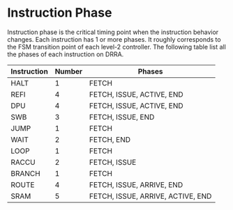 # Instruction Phase

Instruction phase is the critical timing point when the instruction behavior changes. Each instruction has 1 or more phases. It roughly corresponds to the FSM transition point of each level-2 controller. The following table list all the phases of each instruction on DRRA.

Instruction | Number | Phases
------------|--------|--------------------------------
HALT        | 1      | FETCH
REFI        | 4      | FETCH, ISSUE, ACTIVE, END
DPU         | 4      | FETCH, ISSUE, ACTIVE, END
SWB         | 3      | FETCH, ISSUE, END
JUMP        | 1      | FETCH
WAIT        | 2      | FETCH, END
LOOP        | 1      | FETCH
RACCU       | 2      | FETCH, ISSUE
BRANCH      | 1      | FETCH
ROUTE       | 4      | FETCH, ISSUE, ARRIVE, END
SRAM        | 5      | FETCH, ISSUE, ARRIVE, ACTIVE, END